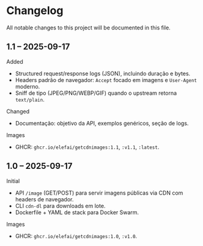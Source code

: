 # Changelog

All notable changes to this project will be documented in this file.

## 1.1 – 2025-09-17

Added
- Structured request/response logs (JSON), incluindo duração e bytes.
- Headers padrão de navegador: `Accept` focado em imagens e `User-Agent` moderno.
- Sniff de tipo (JPEG/PNG/WEBP/GIF) quando o upstream retorna `text/plain`.

Changed
- Documentação: objetivo da API, exemplos genéricos, seção de logs.

Images
- GHCR: `ghcr.io/elefai/getcdnimages:1.1`, `:v1.1`, `:latest`.

## 1.0 – 2025-09-17

Initial
- API `/image` (GET/POST) para servir imagens públicas via CDN com headers de navegador.
- CLI `cdn-dl` para downloads em lote.
- Dockerfile + YAML de stack para Docker Swarm.

Images
- GHCR: `ghcr.io/elefai/getcdnimages:1.0`, `:v1.0`.
